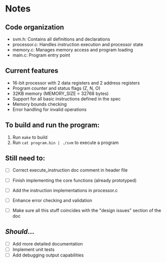 # Notes

## Code organization

- svm.h: Contains all definitions and declarations
- processor.c: Handles instruction execution and processor state
- memory.c: Manages memory access and program loading
- main.c: Program entry point


## Current features

- 16-bit processor with 2 data registers and 2 address registers
- Program counter and status flags (Z, N, O)
- 32KB memory (MEMORY_SIZE = 32768 bytes)
- Support for all basic instructions defined in the spec
- Memory bounds checking
- Error handling for invalid operations


## To build and run the program:

1. Run `make` to build
2. Run `cat program.bin | ./svm` to execute a program


## Still need to:
- [ ] Correct execute_instruction doc comment in header file
- [ ] Finish implementing the core functions (already prototyped)
- [ ] Add the instruction implementations in processor.c
- [ ] Enhance error checking and validation
- [ ] Make sure all this stuff coincides with the "design issues" section of the doc


## *Should*...
- [ ] Add more detailed documentation
- [ ] Implement unit tests
- [ ] Add debugging output capabilities
